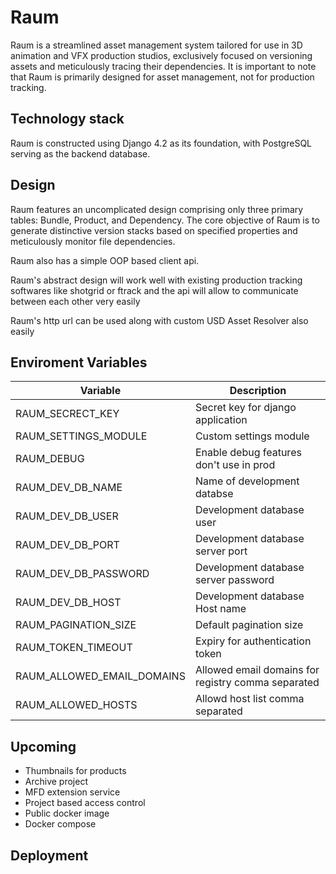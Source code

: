 # Raum

Raum is a streamlined asset management system tailored for use in 3D animation and VFX production studios, exclusively focused on versioning assets and meticulously tracing their dependencies. It is important to note that Raum is primarily designed for asset management, not for production tracking.

## Technology stack

Raum is constructed using Django 4.2 as its foundation, with PostgreSQL serving as the backend database.

## Design

Raum features an uncomplicated design comprising only three primary tables: Bundle, Product, and Dependency. The core objective of Raum is to generate distinctive version stacks based on specified properties and meticulously monitor file dependencies.

Raum also has a simple OOP based client api.

Raum's abstract design will work well with existing production tracking softwares like shotgrid or ftrack and the api will allow to communicate between each other very easily

Raum's http url can be used along with custom USD Asset Resolver also easily

## Enviroment Variables
| Variable    | Description |
| -------- | ------- |
| RAUM_SECRECT_KEY  | Secret key for django application    
| RAUM_SETTINGS_MODULE | Custom settings module     |
| RAUM_DEBUG    | Enable debug features don't use in prod  |
| RAUM_DEV_DB_NAME    | Name of development databse    |
| RAUM_DEV_DB_USER    | Development database user    |
| RAUM_DEV_DB_PORT    | Development database server port    |
| RAUM_DEV_DB_PASSWORD    | Development database server password    |
| RAUM_DEV_DB_HOST    | Development database Host name    |
| RAUM_PAGINATION_SIZE    | Default pagination size    |
| RAUM_TOKEN_TIMEOUT    | Expiry for authentication token   |
| RAUM_ALLOWED_EMAIL_DOMAINS    | Allowed email domains for registry comma separated   |
| RAUM_ALLOWED_HOSTS    | Allowd host list comma separated    |

## Upcoming
* Thumbnails for products
* Archive project
* MFD extension service
* Project based access control
* Public docker image
* Docker compose

## Deployment